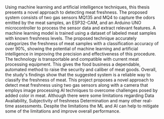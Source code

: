 Using machine learning and artificial intelligence techniques, this thesis presents a novel approach to detecting meat freshness. The proposed system consists of two gas sensors MQ135 and MQ4 to capture the odors emitted by the meat samples, an ESP32-CAM, and an Arduino UNO microcontroller to process the sensor data and extract relevant features. A machine learning model is trained using a dataset of labeled meat samples with known freshness levels. The proposed technique accurately categorizes the freshness of meat samples with a classification accuracy of over 90%, showing the potential of machine learning and artificial intelligence in improving the precision and effectiveness of this procedure. The technology is transportable and compatible with current meat processing equipment. This gives the food business a dependable, automated method to raise the security and caliber of meat goods. Overall, the study's findings show that the suggested system is a reliable way to classify the freshness of meat. This project proposes a novel approach to detect meat freshness using two gas sensors along with a camera that employs image processing AI techniques to overcome challenges posed by added color in meat. Although there were some limitations regarding Data Availability, Subjectivity of freshness Determination and many other real-time assessments. Despite the limitations the ML and AI can help to mitigate some of the limitations and improve overall performance.
